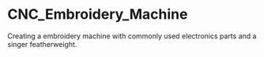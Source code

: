 # CNC_Embroidery_Machine
Creating a embroidery machine with commonly used electronics parts and a singer featherweight.
